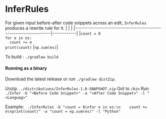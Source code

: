 # InferRules

For given input before-after code snippets across an edit, `InferRules` produces a rewrite rule for it.
|                                                                  |            |
|------------------------------------------------------------------|------------|
|`count = 0`<br>`for e in es:`<br>`  count += e`<br>`print(count)` |`np.sum(es)`|



To build :
`./gradlew build`


#### Running as a binary

Download the latest release or run `./gradlew distZip`.

Unzip `../distributions/InferRules-1.0-SNAPSHOT.zip`
Got to `/bin`
Run `./Infer -b "<Before Code Snippet>" -a "<After Code Snippet>" -l "<Languag>"`
  
Example: 
` ./InferRules -b "count = 0\nfor e in es:\n    count += e\nprint(count)" -a "count = np.sum(es)" -l "Python"`
